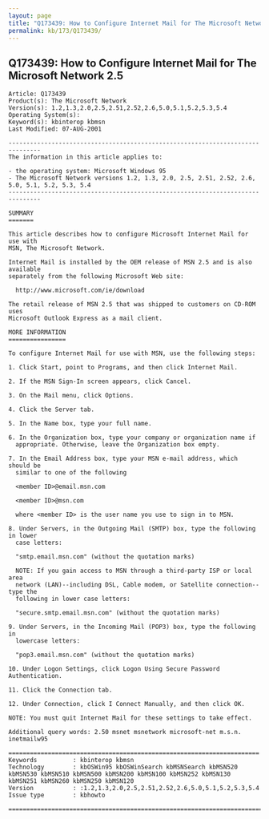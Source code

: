 ```yaml
---
layout: page
title: "Q173439: How to Configure Internet Mail for The Microsoft Network 2.5"
permalink: kb/173/Q173439/
---
```


## Q173439: How to Configure Internet Mail for The Microsoft Network 2.5

	Article: Q173439
	Product(s): The Microsoft Network
	Version(s): 1.2,1.3,2.0,2.5,2.51,2.52,2.6,5.0,5.1,5.2,5.3,5.4
	Operating System(s): 
	Keyword(s): kbinterop kbmsn
	Last Modified: 07-AUG-2001
	
	-------------------------------------------------------------------------------
	The information in this article applies to:
	
	- the operating system: Microsoft Windows 95 
	- The Microsoft Network versions 1.2, 1.3, 2.0, 2.5, 2.51, 2.52, 2.6, 5.0, 5.1, 5.2, 5.3, 5.4 
	-------------------------------------------------------------------------------
	
	SUMMARY
	=======
	
	This article describes how to configure Microsoft Internet Mail for use with
	MSN, The Microsoft Network.
	
	Internet Mail is installed by the OEM release of MSN 2.5 and is also available
	separately from the following Microsoft Web site:
	
	  http://www.microsoft.com/ie/download
	
	The retail release of MSN 2.5 that was shipped to customers on CD-ROM uses
	Microsoft Outlook Express as a mail client.
	
	MORE INFORMATION
	================
	
	To configure Internet Mail for use with MSN, use the following steps:
	
	1. Click Start, point to Programs, and then click Internet Mail.
	
	2. If the MSN Sign-In screen appears, click Cancel.
	
	3. On the Mail menu, click Options.
	
	4. Click the Server tab.
	
	5. In the Name box, type your full name.
	
	6. In the Organization box, type your company or organization name if
	  appropriate. Otherwise, leave the Organization box empty.
	
	7. In the Email Address box, type your MSN e-mail address, which should be
	  similar to one of the following
	
	  <member ID>@email.msn.com
	
	  <member ID>@msn.com
	
	  where <member ID> is the user name you use to sign in to MSN.
	
	8. Under Servers, in the Outgoing Mail (SMTP) box, type the following in lower
	  case letters:
	
	  "smtp.email.msn.com" (without the quotation marks)
	
	  NOTE: If you gain access to MSN through a third-party ISP or local area
	  network (LAN)--including DSL, Cable modem, or Satellite connection--type the
	  following in lower case letters:
	
	  "secure.smtp.email.msn.com" (without the quotation marks)
	
	9. Under Servers, in the Incoming Mail (POP3) box, type the following in
	  lowercase letters:
	
	  "pop3.email.msn.com" (without the quotation marks)
	
	10. Under Logon Settings, click Logon Using Secure Password Authentication.
	
	11. Click the Connection tab.
	
	12. Under Connection, click I Connect Manually, and then click OK.
	
	NOTE: You must quit Internet Mail for these settings to take effect.
	
	Additional query words: 2.50 msnet msnetwork microsoft-net m.s.n. inetmailw95
	
	======================================================================
	Keywords          : kbinterop kbmsn 
	Technology        : kbOSWin95 kbOSWinSearch kbMSNSearch kbMSN520 kbMSN530 kbMSN510 kbMSN500 kbMSN200 kbMSN100 kbMSN252 kbMSN130 kbMSN251 kbMSN260 kbMSN250 kbMSN120
	Version           : :1.2,1.3,2.0,2.5,2.51,2.52,2.6,5.0,5.1,5.2,5.3,5.4
	Issue type        : kbhowto
	
	=============================================================================
	
